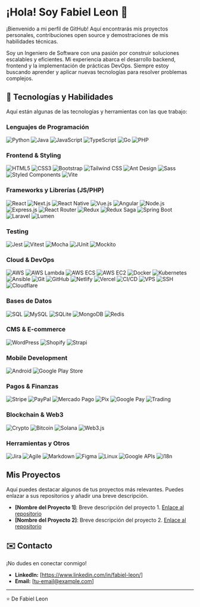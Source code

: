 # ¡Hola! Soy Fabiel Leon 👋

¡Bienvenido a mi perfil de GitHub! Aquí encontrarás mis proyectos personales, contribuciones open source y demostraciones de mis habilidades técnicas.

Soy un Ingeniero de Software con una pasión por construir soluciones escalables y eficientes. Mi experiencia abarca el desarrollo backend, frontend y la implementación de prácticas DevOps. Siempre estoy buscando aprender y aplicar nuevas tecnologías para resolver problemas complejos.

## 🚀 Tecnologías y Habilidades

Aquí están algunas de las tecnologías y herramientas con las que trabajo:

### Lenguajes de Programación
![Python](https://img.shields.io/badge/Python-3776AB?style=for-the-badge&logo=python&logoColor=white)
![Java](https://img.shields.io/badge/Java-007396?style=for-the-badge&logo=java&logoColor=white)
![JavaScript](https://img.shields.io/badge/JavaScript-F7DF1E?style=for-the-badge&logo=javascript&logoColor=black)
![TypeScript](https://img.shields.io/badge/TypeScript-007ACC?style=for-the-badge&logo=typescript&logoColor=white)
![Go](https://img.shields.io/badge/Go-00ADD8?style=for-the-badge&logo=go&logoColor=white)
![PHP](https://img.shields.io/badge/PHP-777BB4?style=for-the-badge&logo=php&logoColor=white)

### Frontend & Styling
![HTML5](https://img.shields.io/badge/HTML5-E34F26?style=for-the-badge&logo=html5&logoColor=white)
![CSS3](https://img.shields.io/badge/CSS3-1572B6?style=for-the-badge&logo=css3&logoColor=white)
![Bootstrap](https://img.shields.io/badge/Bootstrap-7952B3?style=for-the-badge&logo=bootstrap&logoColor=white)
![Tailwind CSS](https://img.shields.io/badge/Tailwind_CSS-06B6D4?style=for-the-badge&logo=tailwindcss&logoColor=white)
![Ant Design](https://img.shields.io/badge/Ant_Design-0170FE?style=for-the-badge&logo=antdesign&logoColor=white)
![Sass](https://img.shields.io/badge/Sass-CC6699?style=for-the-badge&logo=sass&logoColor=white)
![Styled Components](https://img.shields.io/badge/Styled_Components-DB7093?style=for-the-badge&logo=styledcomponents&logoColor=white)
![Vite](https://img.shields.io/badge/Vite-646CFF?style=for-the-badge&logo=vite&logoColor=white)

### Frameworks y Librerías (JS/PHP)
![React](https://img.shields.io/badge/React-61DAFB?style=for-the-badge&logo=react&logoColor=black)
![Next.js](https://img.shields.io/badge/Next.js-000000?style=for-the-badge&logo=nextdotjs&logoColor=white)
![React Native](https://img.shields.io/badge/React_Native-61DAFB?style=for-the-badge&logo=reactnative&logoColor=black)
![Vue.js](https://img.shields.io/badge/Vue.js-4FC08D?style=for-the-badge&logo=vuedotjs&logoColor=white)
![Angular](https://img.shields.io/badge/Angular-DD0031?style=for-the-badge&logo=angular&logoColor=white)
![Node.js](https://img.shields.io/badge/Node.js-339933?style=for-the-badge&logo=nodedotjs&logoColor=white)
![Express.js](https://img.shields.io/badge/Express.js-000000?style=for-the-badge&logo=express&logoColor=white)
![React Router](https://img.shields.io/badge/React_Router-CA4245?style=for-the-badge&logo=reactrouter&logoColor=white)
![Redux](https://img.shields.io/badge/Redux-764ABC?style=for-the-badge&logo=redux&logoColor=white)
![Redux Saga](https://img.shields.io/badge/Redux_Saga-8998C4?style=for-the-badge&logo=redux-saga&logoColor=white)
![Spring Boot](https://img.shields.io/badge/Spring_Boot-6DB33F?style=for-the-badge&logo=springboot&logoColor=white)
![Laravel](https://img.shields.io/badge/Laravel-FF2D20?style=for-the-badge&logo=laravel&logoColor=white)
![Lumen](https://img.shields.io/badge/Lumen-FF2D20?style=for-the-badge&logo=lumen&logoColor=white)

### Testing
![Jest](https://img.shields.io/badge/Jest-C21325?style=for-the-badge&logo=jest&logoColor=white)
![Vitest](https://img.shields.io/badge/Vitest-6E93D1?style=for-the-badge&logo=vitest&logoColor=white)
![Mocha](https://img.shields.io/badge/Mocha-8D6740?style=for-the-badge&logo=mocha&logoColor=white)
![JUnit](https://img.shields.io/badge/JUnit5-25A162?style=for-the-badge&logo=junit5&logoColor=white)
![Mockito](https://img.shields.io/badge/Mockito-88C83B?style=for-the-badge&logo=mockito&logoColor=white)

### Cloud & DevOps
![AWS](https://img.shields.io/badge/AWS-232F3E?style=for-the-badge&logo=amazonwebservices&logoColor=white)
![AWS Lambda](https://img.shields.io/badge/AWS_Lambda-FF9900?style=for-the-badge&logo=awslambda&logoColor=white)
![AWS ECS](https://img.shields.io/badge/AWS_ECS-FF9900?style=for-the-badge&logo=amazonecs&logoColor=white)
![AWS EC2](https://img.shields.io/badge/AWS_EC2-FF9900?style=for-the-badge&logo=amazonec2&logoColor=white)
![Docker](https://img.shields.io/badge/Docker-2496ED?style=for-the-badge&logo=docker&logoColor=white)
![Kubernetes](https://img.shields.io/badge/Kubernetes-326CE5?style=for-the-badge&logo=kubernetes&logoColor=white)
![Ansible](https://img.shields.io/badge/Ansible-EE0000?style=for-the-badge&logo=ansible&logoColor=white)
![Git](https://img.shields.io/badge/Git-F05032?style=for-the-badge&logo=git&logoColor=white)
![GitHub](https://img.shields.io/badge/GitHub-181717?style=for-the-badge&logo=github&logoColor=white)
![Netlify](https://img.shields.io/badge/Netlify-00C7B7?style=for-the-badge&logo=netlify&logoColor=white)
![Vercel](https://img.shields.io/badge/Vercel-000000?style=for-the-badge&logo=vercel&logoColor=white)
![CI/CD](https://img.shields.io/badge/CI/CD-black?style=for-the-badge&logo=gitlab&logoColor=white)
![VPS](https://img.shields.io/badge/VPS-black?style=for-the-badge&logo=ubuntu&logoColor=white)
![SSH](https://img.shields.io/badge/SSH-2DA824?style=for-the-badge&logo=ssh&logoColor=white)
![Cloudflare](https://img.shields.io/badge/Cloudflare-F38020?style=for-the-badge&logo=cloudflare&logoColor=white)

### Bases de Datos
![SQL](https://img.shields.io/badge/SQL-4479A1?style=for-the-badge&logo=postgresql&logoColor=white)
![MySQL](https://img.shields.io/badge/MySQL-4479A1?style=for-the-badge&logo=mysql&logoColor=white)
![SQLite](https://img.shields.io/badge/SQLite-003B57?style=for-the-badge&logo=sqlite&logoColor=white)
![MongoDB](https://img.shields.io/badge/MongoDB-47A248?style=for-the-badge&logo=mongodb&logoColor=white)
![Redis](https://img.shields.io/badge/Redis-DC382D?style=for-the-badge&logo=redis&logoColor=white)

### CMS & E-commerce
![WordPress](https://img.shields.io/badge/WordPress-21759B?style=for-the-badge&logo=wordpress&logoColor=white)
![Shopify](https://img.shields.io/badge/Shopify-95BF47?style=for-the-badge&logo=shopify&logoColor=white)
![Strapi](https://img.shields.io/badge/Strapi-2F2EFF?style=for-the-badge&logo=strapi&logoColor=white)

### Mobile Development
![Android](https://img.shields.io/badge/Android-3DDC84?style=for-the-badge&logo=android&logoColor=white)
![Google Play Store](https://img.shields.io/badge/Google_Play_Store-41CC5A?style=for-the-badge&logo=googleplay&logoColor=white)

### Pagos & Finanzas
![Stripe](https://img.shields.io/badge/Stripe-008CDD?style=for-the-badge&logo=stripe&logoColor=white)
![PayPal](https://img.shields.io/badge/PayPal-00457C?style=for-the-badge&logo=paypal&logoColor=white)
![Mercado Pago](https://img.shields.io/badge/Mercado_Pago-009EE3?style=for-the-badge&logo=mercadopago&logoColor=white)
![Pix](https://img.shields.io/badge/Pix-03B5FD?style=for-the-badge&logo=pix&logoColor=white)
![Google Pay](https://img.shields.io/badge/Google_Pay-505050?style=for-the-badge&logo=googlepay&logoColor=white)
![Trading](https://img.shields.io/badge/Trading-black?style=for-the-badge&logo=binance&logoColor=white)

### Blockchain & Web3
![Crypto](https://img.shields.io/badge/Crypto-FFD43B?style=for-the-badge&logo=ethereum&logoColor=black)
![Bitcoin](https://img.shields.io/badge/Bitcoin-F7931A?style=for-the-badge&logo=bitcoin&logoColor=white)
![Solana](https://img.shields.io/badge/Solana-9945FF?style=for-the-badge&logo=solana&logoColor=white)
![Web3.js](https://img.shields.io/badge/Web3.js-F16822?style=for-the-badge&logo=web3dotjs&logoColor=white)

### Herramientas y Otros
![Jira](https://img.shields.io/badge/Jira-0052CC?style=for-the-badge&logo=jira&logoColor=white)
![Agile](https://img.shields.io/badge/Agile-0052CC?style=for-the-badge&logo=jira&logoColor=white)
![Markdown](https://img.shields.io/badge/Markdown-000000?style=for-the-badge&logo=markdown&logoColor=white)
![Figma](https://img.shields.io/badge/Figma-F24E1E?style=for-the-badge&logo=figma&logoColor=white)
![Linux](https://img.shields.io/badge/Linux-FCC624?style=for-the-badge&logo=linux&logoColor=black)
![Google APIs](https://img.shields.io/badge/Google_APIs-4285F4?style=for-the-badge&logo=google&logoColor=white)
![i18n](https://img.shields.io/badge/i18n-gray?style=for-the-badge&logo=i18n&logoColor=white)

## Mis Proyectos

Aquí puedes destacar algunos de tus proyectos más relevantes. Puedes enlazar a sus repositorios y añadir una breve descripción.

*   **[Nombre del Proyecto 1]**: Breve descripción del proyecto 1. [Enlace al repositorio](https://github.com/tu-usuario/proyecto1)
*   **[Nombre del Proyecto 2]**: Breve descripción del proyecto 2. [Enlace al repositorio](https://github.com/tu-usuario/proyecto2)

## ✉️ Contacto

¡No dudes en conectar conmigo!

*   **LinkedIn:** [https://www.linkedin.com/in/fabiel-leon/]
*   **Email:** [tu-email@example.com]

---
⭐️ De Fabiel Leon
